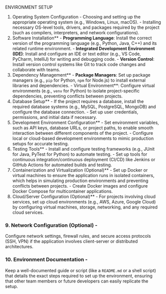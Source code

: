 ENVIRONMENT SETUP 
1. Operating System Configuration - 
Choosing and setting up the appropriate operating system (e.g., 
Windows, Linux, macOS). - 
Installing necessary OS-level tools, drivers, and packages required by the 
project (such as compilers, interpreters, and network configurations). 
2. Software Installation** - 
**Programming Language**: Install the correct version of the 
programming language (e.g., Python, Java, C++) and its related runtime 
environment. - 
**Integrated Development Environment (IDE)**: Install and configure an 
IDE or text editor (e.g., VS Code, PyCharm, IntelliJ) for writing and debugging 
code. - 
**Version Control**: Install version control systems like Git to track code 
changes and collaborate with teams. 
3. Dependency Management** - 
**Package Managers**: Set up package managers (e.g., `pip` for Python, 
`npm` for Node.js) to install external libraries and dependencies. - 
Virtual Environment**: Configure virtual environments (e.g., `venv` for 
Python) to isolate project-specific dependencies, preventing conflicts between 
projects. 
4. Database Setup** - If the project requires a database, install the required database systems (e.g., 
MySQL, PostgreSQL, MongoDB) and configure the database connection. - Set up user credentials, permissions, and initial data if necessary. 
5. Development Environment Configuration** - Set environment variables, such as API keys, database URLs, or project paths, 
to enable smooth interaction between different components of the project. - Configure local or cloud-based development environments to mimic 
production setups for accurate testing. 
6. Testing Tools** - 
Install and configure testing frameworks (e.g., JUnit for Java, PyTest for 
Python) to automate testing. - 
Set up tools for continuous integration/continuous deployment (CI/CD) 
like Jenkins or GitHub Actions for automated builds and testing. 
7. Containerization and Virtualization (Optional)** - 
Set up Docker or virtual machines to ensure the application runs in 
isolated containers, which helps in simulating production environments and 
preventing conflicts between projects. - 
Create Docker images and configure Docker Compose for multicontainer 
applications. 
8. Cloud/Server Configuration (Optional)** - 
For projects involving cloud services, set up cloud environments (e.g., 
AWS, Azure, Google Cloud) by configuring virtual machines, storage, 
networking, and any required cloud services. 
### 9. **Network Configuration (Optional)** - 
Configure network settings, firewall rules, and secure access protocols 
(SSH, VPN) if the application involves client-server or distributed architectures. 
### 10. **Environment Documentation** - 
Keep a well-documented guide or script (like a `README.md` or a shell 
script) that details the exact steps required to set up the environment, ensuring 
that other team members or future developers can easily replicate the setup.
